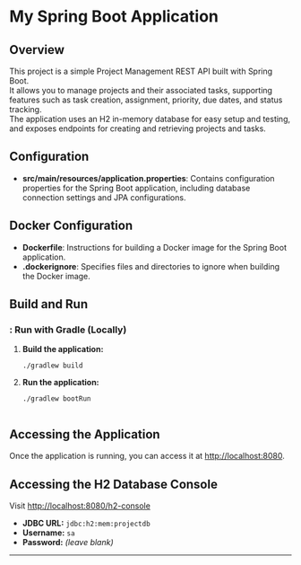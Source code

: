 # My Spring Boot Application

## Overview
This project is a simple Project Management REST API built with Spring Boot.  
It allows you to manage projects and their associated tasks, supporting features such as task creation, assignment, priority, due dates, and status tracking.  
The application uses an H2 in-memory database for easy setup and testing, and exposes endpoints for creating and retrieving projects and tasks.


## Configuration
- **src/main/resources/application.properties**: Contains configuration properties for the Spring Boot application, including database connection settings and JPA configurations.

## Docker Configuration
- **Dockerfile**: Instructions for building a Docker image for the Spring Boot application.
- **.dockerignore**: Specifies files and directories to ignore when building the Docker image.

## Build and Run

### : Run with Gradle (Locally)

1. **Build the application:**
   ```
   ./gradlew build
   ```

2. **Run the application:**
   ```
   ./gradlew bootRun
   ```
   ```

## Accessing the Application
Once the application is running, you can access it at [http://localhost:8080](http://localhost:8080).

## Accessing the H2 Database Console
Visit [http://localhost:8080/h2-console](http://localhost:8080/h2-console)  
- **JDBC URL:** `jdbc:h2:mem:projectdb`  
- **Username:** `sa`  
- **Password:** *(leave blank)*

---